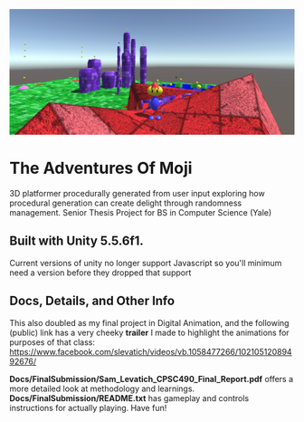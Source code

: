 ![Game Screenshot](/Docs/Images/Screen%20Shot%202017-05-17%20at%206.55.19%20PM.png)

# The Adventures Of Moji
3D platformer procedurally generated from user input exploring how procedural generation can create delight through randomness management. Senior Thesis Project for BS in Computer Science (Yale)

## Built with Unity 5.5.6f1. 
Current versions of unity no longer support Javascript so you'll minimum need a version before they dropped that support

## Docs, Details, and Other Info
This also doubled as my final project in Digital Animation, and the following (public) link has a very cheeky **trailer** I made to highlight the animations for purposes of that class: https://www.facebook.com/slevatich/videos/vb.1058477266/10210512089492676/

**Docs/FinalSubmission/Sam_Levatich_CPSC490_Final_Report.pdf** offers a more detailed look at methodology and learnings.
**Docs/FinalSubmission/README.txt** has gameplay and controls instructions for actually playing. Have fun!
